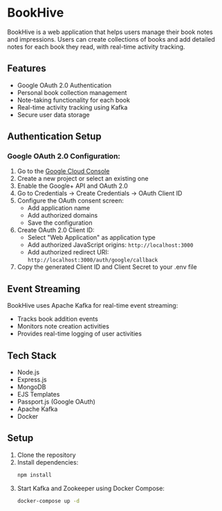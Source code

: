 # BookHive

BookHive is a web application that helps users manage their book notes and impressions. Users can create collections of books and add detailed notes for each book they read, with real-time activity tracking.

## Features

- Google OAuth 2.0 Authentication
- Personal book collection management
- Note-taking functionality for each book
- Real-time activity tracking using Kafka
- Secure user data storage

## Authentication Setup

### Google OAuth 2.0 Configuration:

1. Go to the [Google Cloud Console](https://console.cloud.google.com/)
2. Create a new project or select an existing one
3. Enable the Google+ API and OAuth 2.0
4. Go to Credentials → Create Credentials → OAuth Client ID
5. Configure the OAuth consent screen:
   - Add application name
   - Add authorized domains
   - Save the configuration
6. Create OAuth 2.0 Client ID:
   - Select "Web Application" as application type
   - Add authorized JavaScript origins: `http://localhost:3000`
   - Add authorized redirect URI: `http://localhost:3000/auth/google/callback`
7. Copy the generated Client ID and Client Secret to your .env file

## Event Streaming

BookHive uses Apache Kafka for real-time event streaming:
- Tracks book addition events
- Monitors note creation activities
- Provides real-time logging of user activities

## Tech Stack

- Node.js
- Express.js
- MongoDB
- EJS Templates
- Passport.js (Google OAuth)
- Apache Kafka
- Docker

## Setup

1. Clone the repository
2. Install dependencies:
   ```bash
   npm install
   ```
3. Start Kafka and Zookeeper using Docker Compose:
   ```bash
   docker-compose up -d
   ```




